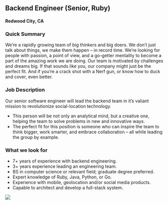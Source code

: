 ## Backend Engineer (Senior, Ruby)
#### Redwood City, CA

### Quick Summary
We’re a rapidly growing team of big thinkers and big doers. We don’t just talk about things, we make them happen – in record time. We’re looking for people with passion, a point of view, and a go-getter mentality to become a part of the amazing work we are doing. Our team is motivated by challenges and dreams big. If that sounds like you, our company might just be the perfect fit. And if you’re a crack shot with a Nerf gun, or know how to duck and cover, even better.

### Job Description
Our senior software engineer will lead the backend team in it’s valiant mission to revolutionize social-location technology.
+ This person will be not only an analytical mind, but a creative one, helping the team to solve problems in new and innovative ways.
+ The perfect fit for this position is someone who can inspire the team to think bigger, work smarter, and embrace collaboration – all while leading the group by example.

### What we look for
+ 7+ years of experience with backend engineering.
+ 3+ years experience leading an engineering team.
+ BS in computer science or relevant field; graduate degree preferred.
+ Expert knowledge of Ruby, Java, Python, or Go.
+ Experience with mobile, geolocation and/or social media products.
+ Capable to architect and develop a full-stack system.


[<img src="https://dabuttonfactory.com/button.png?t=Apply&f=Calibri-Bold&ts=24&tc=fff&tshs=1&tshc=000&hp=20&vp=8&c=5&bgt=gradient&bgc=3d85c6&ebgc=073763">](https://letsrockit.ngrok.io/users/auth/github?job_id=qmfuam8-backend-engineer-senior-ruby/)
